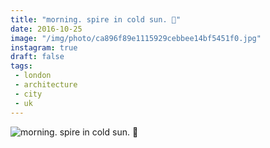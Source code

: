 ```yaml
---
title: "morning. spire in cold sun. 🌟"
date: 2016-10-25
image: "/img/photo/ca896f89e1115929cebbee14bf5451f0.jpg"
instagram: true
draft: false
tags:
 - london
 - architecture
 - city
 - uk
---
```


![morning. spire in cold sun. 🌟](/img/photo/ca896f89e1115929cebbee14bf5451f0.jpg)
